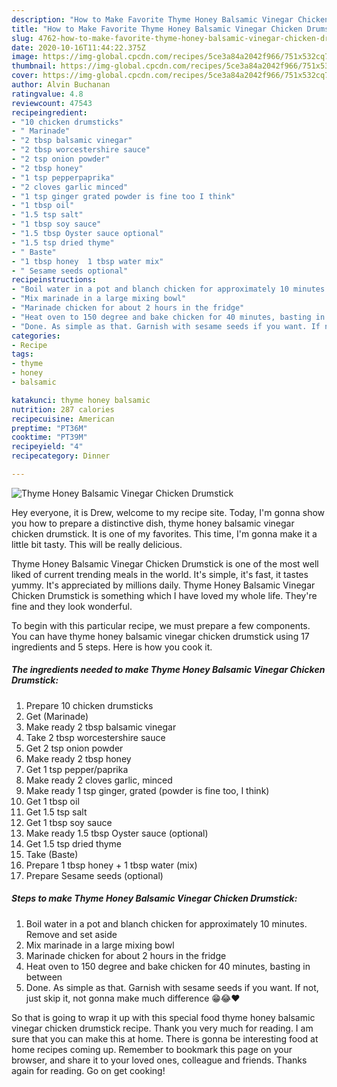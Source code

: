```yaml
---
description: "How to Make Favorite Thyme Honey Balsamic Vinegar Chicken Drumstick"
title: "How to Make Favorite Thyme Honey Balsamic Vinegar Chicken Drumstick"
slug: 4762-how-to-make-favorite-thyme-honey-balsamic-vinegar-chicken-drumstick
date: 2020-10-16T11:44:22.375Z
image: https://img-global.cpcdn.com/recipes/5ce3a84a2042f966/751x532cq70/thyme-honey-balsamic-vinegar-chicken-drumstick-recipe-main-photo.jpg
thumbnail: https://img-global.cpcdn.com/recipes/5ce3a84a2042f966/751x532cq70/thyme-honey-balsamic-vinegar-chicken-drumstick-recipe-main-photo.jpg
cover: https://img-global.cpcdn.com/recipes/5ce3a84a2042f966/751x532cq70/thyme-honey-balsamic-vinegar-chicken-drumstick-recipe-main-photo.jpg
author: Alvin Buchanan
ratingvalue: 4.8
reviewcount: 47543
recipeingredient:
- "10 chicken drumsticks"
- " Marinade"
- "2 tbsp balsamic vinegar"
- "2 tbsp worcestershire sauce"
- "2 tsp onion powder"
- "2 tbsp honey"
- "1 tsp pepperpaprika"
- "2 cloves garlic minced"
- "1 tsp ginger grated powder is fine too I think"
- "1 tbsp oil"
- "1.5 tsp salt"
- "1 tbsp soy sauce"
- "1.5 tbsp Oyster sauce optional"
- "1.5 tsp dried thyme"
- " Baste"
- "1 tbsp honey  1 tbsp water mix"
- " Sesame seeds optional"
recipeinstructions:
- "Boil water in a pot and blanch chicken for approximately 10 minutes. Remove and set aside"
- "Mix marinade in a large mixing bowl"
- "Marinade chicken for about 2 hours in the fridge"
- "Heat oven to 150 degree and bake chicken for 40 minutes, basting in between"
- "Done. As simple as that. Garnish with sesame seeds if you want. If not, just skip it, not gonna make much difference 😁😂❤️"
categories:
- Recipe
tags:
- thyme
- honey
- balsamic

katakunci: thyme honey balsamic 
nutrition: 287 calories
recipecuisine: American
preptime: "PT36M"
cooktime: "PT39M"
recipeyield: "4"
recipecategory: Dinner

---
```



![Thyme Honey Balsamic Vinegar Chicken Drumstick](https://img-global.cpcdn.com/recipes/5ce3a84a2042f966/751x532cq70/thyme-honey-balsamic-vinegar-chicken-drumstick-recipe-main-photo.jpg)

Hey everyone, it is Drew, welcome to my recipe site. Today, I'm gonna show you how to prepare a distinctive dish, thyme honey balsamic vinegar chicken drumstick. It is one of my favorites. This time, I'm gonna make it a little bit tasty. This will be really delicious.

Thyme Honey Balsamic Vinegar Chicken Drumstick is one of the most well liked of current trending meals in the world. It's simple, it's fast, it tastes yummy. It's appreciated by millions daily. Thyme Honey Balsamic Vinegar Chicken Drumstick is something which I have loved my whole life. They're fine and they look wonderful.




To begin with this particular recipe, we must prepare a few components. You can have thyme honey balsamic vinegar chicken drumstick using 17 ingredients and 5 steps. Here is how you cook it.

<!--inarticleads1-->

##### The ingredients needed to make Thyme Honey Balsamic Vinegar Chicken Drumstick:

1. Prepare 10 chicken drumsticks
1. Get  (Marinade)
1. Make ready 2 tbsp balsamic vinegar
1. Take 2 tbsp worcestershire sauce
1. Get 2 tsp onion powder
1. Make ready 2 tbsp honey
1. Get 1 tsp pepper/paprika
1. Make ready 2 cloves garlic, minced
1. Make ready 1 tsp ginger, grated (powder is fine too, I think)
1. Get 1 tbsp oil
1. Get 1.5 tsp salt
1. Get 1 tbsp soy sauce
1. Make ready 1.5 tbsp Oyster sauce (optional)
1. Get 1.5 tsp dried thyme
1. Take  (Baste)
1. Prepare 1 tbsp honey + 1 tbsp water (mix)
1. Prepare  Sesame seeds (optional)




<!--inarticleads2-->

##### Steps to make Thyme Honey Balsamic Vinegar Chicken Drumstick:

1. Boil water in a pot and blanch chicken for approximately 10 minutes. Remove and set aside
1. Mix marinade in a large mixing bowl
1. Marinade chicken for about 2 hours in the fridge
1. Heat oven to 150 degree and bake chicken for 40 minutes, basting in between
1. Done. As simple as that. Garnish with sesame seeds if you want. If not, just skip it, not gonna make much difference 😁😂❤️




So that is going to wrap it up with this special food thyme honey balsamic vinegar chicken drumstick recipe. Thank you very much for reading. I am sure that you can make this at home. There is gonna be interesting food at home recipes coming up. Remember to bookmark this page on your browser, and share it to your loved ones, colleague and friends. Thanks again for reading. Go on get cooking!
